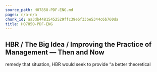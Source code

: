 ```yaml
---
source_path: H0785O-PDF-ENG.md
pages: n/a-n/a
chunk_id: aa3db44815452529ffc39e6f33be5344c6b760da
title: H0785O-PDF-ENG
---
```

## HBR / The Big Idea / Improving the Practice of Management — Then and Now

remedy that situation, HBR would seek to provide “a better theoretical
